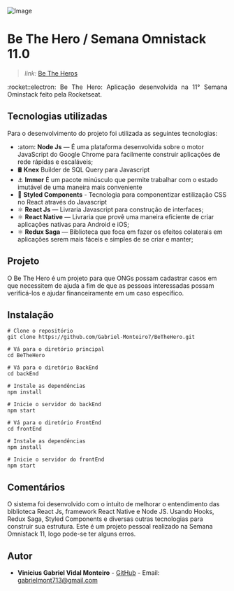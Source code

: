 ![Image](https://user-images.githubusercontent.com/38410548/77857560-9ed53600-71d4-11ea-94ab-b7db34542a78.png)

# [](<[https://github.com/Gabriel-Monteiro7/BeTheHero-Web](https://github.com/Gabriel-Monteiro7/BeTheHero)>)Be The Hero / Semana Omnistack 11.0

> _link:_ [Be The Heros](https://theheros.netlify.com/)

<p align="justify">
	  :rocket::electron: Be The Hero: Aplicação desenvolvida na 11° Semana Ominstack feito pela Rocketseat.
</p>

## [](<[https://github.com/Gabriel-Monteiro7/BeTheHero-Web](https://github.com/Gabriel-Monteiro7/BeTheHero)#tecnologias>)Tecnologias utilizadas

Para o desenvolvimento do projeto foi utilizada as seguintes tecnologias:

- :atom: **Node Js** — É uma plataforma desenvolvida sobre o motor JavaScript do Google Chrome para facilmente construir aplicações de rede rápidas e escaláveis;
- :oil_drum: **Knex** Builder de SQL Query para Javascript
- :anchor: **Immer** É um pacote minúsculo que permite trabalhar com o estado imutável de uma maneira mais conveniente
- :nail_care: **Styled Components** - Tecnologia para componentizar estilização CSS no React através do Javascript
- :atom_symbol: **React Js** — Livraria Javascript para construção de interfaces;
- :atom_symbol: **React Native** — Livraria que provê uma maneira eficiente de criar aplicações nativas para Android e iOS;
- :atom_symbol: **Redux Saga** — Biblioteca que foca em fazer os efeitos colaterais em aplicações serem mais fáceis e simples de se criar e manter;

## [](<[https://github.com/Gabriel-Monteiro7/BeTheHero](https://github.com/Gabriel-Monteiro7/BeTheHero)#projeto>)Projeto

O Be The Hero é um projeto para que ONGs possam cadastrar casos em que necessitem de ajuda a fim de que as pessoas interessadas possam verificá-los e ajudar financeiramente em um caso específico.

## Instalação

```
# Clone o repositório
git clone https://github.com/Gabriel-Monteiro7/BeTheHero.git

# Vá para o diretório principal
cd BeTheHero

# Vá para o diretório BackEnd
cd backEnd

# Instale as dependências
npm install

# Inicie o servidor do backEnd
npm start

# Vá para o diretório FrontEnd
cd frontEnd

# Instale as dependências
npm install

# Inicie o servidor do frontEnd
npm start
```

## Comentários

O sistema foi desenvolvido com o intuito de melhorar o entendimento das biblioteca React Js, framework React Native e Node JS. Usando Hooks, Redux Saga, Styled Components e diversas outras tecnologias para construir sua estrutura. Este é um projeto pessoal realizado na Semana Omnistack 11, logo pode-se ter alguns erros.

## [](<[https://github.com/Gabriel-Monteiro7/BeTheHero](https://github.com/Gabriel-Monteiro7/BeTheHero)#autor>)Autor

- **Vinicius Gabriel Vidal Monteiro** - [GitHub](https://github.com/Gabriel-Monteiro7) - Email: [gabrielmont713@gmail.com](mailto:gabrielmont713@gmail.com)
